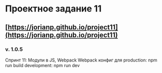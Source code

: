 # Проектное задание 11
## [https://jorianp.github.io/project11](https://jorianp.github.io/project11)
### v. 1.0.5
Спринт 11: Модули в JS, Webpack
Webpack конфиг для production: npm run build
                   development: npm run dev
